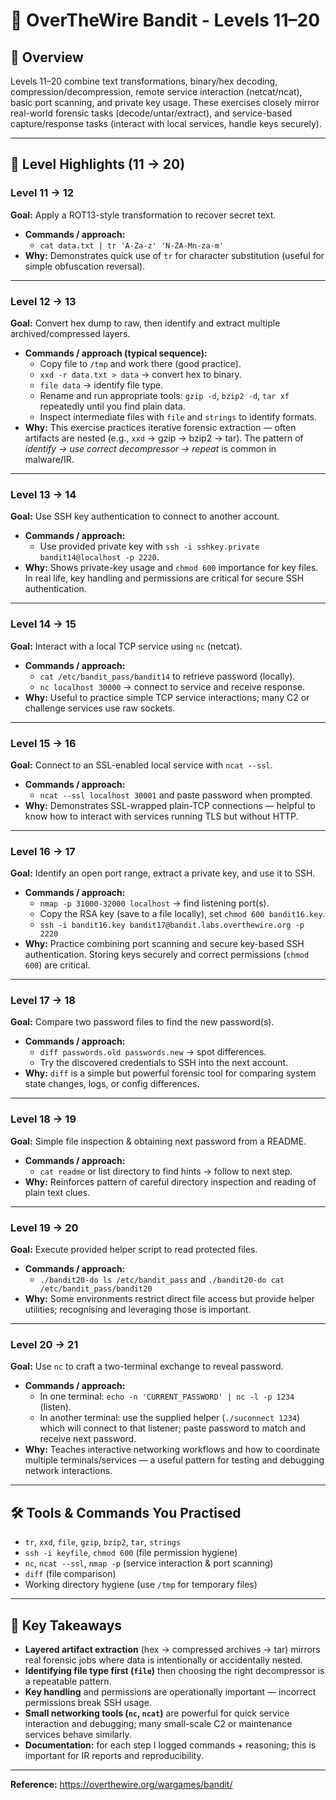 # 🔐 OverTheWire Bandit - Levels 11–20

## 📌 Overview
Levels 11–20 combine text transformations, binary/hex decoding, compression/decompression, remote service interaction (netcat/ncat), basic port scanning, and private key usage. These exercises closely mirror real-world forensic tasks (decode/untar/extract), and service-based capture/response tasks (interact with local services, handle keys securely).

---

## 🧭 Level Highlights (11 → 20)

### Level 11 → 12
**Goal:** Apply a ROT13-style transformation to recover secret text.
- **Commands / approach:**  
  - `cat data.txt | tr 'A-Za-z' 'N-ZA-Mn-za-m'`  
- **Why:** Demonstrates quick use of `tr` for character substitution (useful for simple obfuscation reversal).

---

### Level 12 → 13
**Goal:** Convert hex dump to raw, then identify and extract multiple archived/compressed layers.
- **Commands / approach (typical sequence):**  
  - Copy file to `/tmp` and work there (good practice).  
  - `xxd -r data.txt > data` → convert hex to binary.  
  - `file data` → identify file type.  
  - Rename and run appropriate tools: `gzip -d`, `bzip2 -d`, `tar xf` repeatedly until you find plain data.  
  - Inspect intermediate files with `file` and `strings` to identify formats.
- **Why:** This exercise practices iterative forensic extraction — often artifacts are nested (e.g., `xxd` → gzip → bzip2 → tar). The pattern of *identify → use correct decompressor → repeat* is common in malware/IR.

---

### Level 13 → 14
**Goal:** Use SSH key authentication to connect to another account.
- **Commands / approach:**  
  - Use provided private key with `ssh -i sshkey.private bandit14@localhost -p 2220`.
- **Why:** Shows private-key usage and `chmod 600` importance for key files. In real life, key handling and permissions are critical for secure SSH authentication.

---

### Level 14 → 15
**Goal:** Interact with a local TCP service using `nc` (netcat).
- **Commands / approach:**  
  - `cat /etc/bandit_pass/bandit14` to retrieve password (locally).  
  - `nc localhost 30000` → connect to service and receive response.  
- **Why:** Useful to practice simple TCP service interactions; many C2 or challenge services use raw sockets.

---

### Level 15 → 16
**Goal:** Connect to an SSL-enabled local service with `ncat --ssl`.
- **Commands / approach:**  
  - `ncat --ssl localhost 30001` and paste password when prompted.
- **Why:** Demonstrates SSL-wrapped plain-TCP connections — helpful to know how to interact with services running TLS but without HTTP.

---

### Level 16 → 17
**Goal:** Identify an open port range, extract a private key, and use it to SSH.
- **Commands / approach:**  
  - `nmap -p 31000-32000 localhost` → find listening port(s).  
  - Copy the RSA key (save to a file locally), set `chmod 600 bandit16.key`.  
  - `ssh -i bandit16.key bandit17@bandit.labs.overthewire.org -p 2220`
- **Why:** Practice combining port scanning and secure key-based SSH authentication. Storing keys securely and correct permissions (`chmod 600`) are critical.

---

### Level 17 → 18
**Goal:** Compare two password files to find the new password(s).
- **Commands / approach:**  
  - `diff passwords.old passwords.new` → spot differences.  
  - Try the discovered credentials to SSH into the next account.
- **Why:** `diff` is a simple but powerful forensic tool for comparing system state changes, logs, or config differences.

---

### Level 18 → 19
**Goal:** Simple file inspection & obtaining next password from a README.
- **Commands / approach:**  
  - `cat readme` or list directory to find hints → follow to next step.
- **Why:** Reinforces pattern of careful directory inspection and reading of plain text clues.

---

### Level 19 → 20
**Goal:** Execute provided helper script to read protected files.
- **Commands / approach:**  
  - `./bandit20-do ls /etc/bandit_pass` and `./bandit20-do cat /etc/bandit_pass/bandit20`
- **Why:** Some environments restrict direct file access but provide helper utilities; recognising and leveraging those is important.

---

### Level 20 → 21
**Goal:** Use `nc` to craft a two-terminal exchange to reveal password.
- **Commands / approach:**  
  - In one terminal: `echo -n 'CURRENT_PASSWORD' | nc -l -p 1234` (listen).  
  - In another terminal: use the supplied helper (`./suconnect 1234`) which will connect to that listener; paste password to match and receive next password.
- **Why:** Teaches interactive networking workflows and how to coordinate multiple terminals/services — a useful pattern for testing and debugging network interactions.

---

## 🛠 Tools & Commands You Practised
- `tr`, `xxd`, `file`, `gzip`, `bzip2`, `tar`, `strings`  
- `ssh -i keyfile`, `chmod 600` (file permission hygiene)  
- `nc`, `ncat --ssl`, `nmap -p` (service interaction & port scanning)  
- `diff` (file comparison)  
- Working directory hygiene (use `/tmp` for temporary files)

---

## 🔎 Key Takeaways
- **Layered artifact extraction** (hex → compressed archives → tar) mirrors real forensic jobs where data is intentionally or accidentally nested.  
- **Identifying file type first (`file`)** then choosing the right decompressor is a repeatable pattern.  
- **Key handling** and permissions are operationally important — incorrect permissions break SSH usage.  
- **Small networking tools (`nc`, `ncat`)** are powerful for quick service interaction and debugging; many small-scale C2 or maintenance services behave similarly.  
- **Documentation:** for each step I logged commands + reasoning; this is important for IR reports and reproducibility.

---
**Reference:** https://overthewire.org/wargames/bandit/

